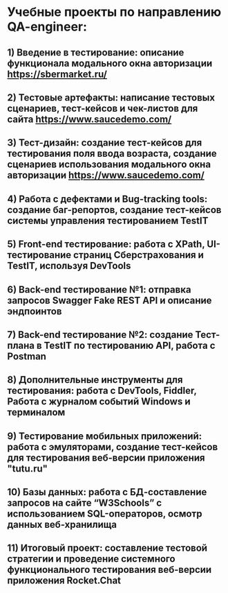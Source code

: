 # Учебные проекты по направлению QA-engineer:

## 1) Введение в тестирование:  описание функционала модального окна авторизации https://sbermarket.ru/
## 2) Тестовые артефакты: написание тестовых сценариев, тест-кейсов и чек-листов для сайта https://www.saucedemo.com/
## 3) Тест-дизайн: создание тест-кейсов для тестирования поля ввода возраста, создание сценариев использования модального окна авторизации https://www.saucedemo.com/
## 4) Работа с дефектами и Bug-tracking tools: создание баг-репортов, создание тест-кейсов системы управления тестированием TestIT 
## 5) Front-end тестирование: работа с XPath, UI-тестирование страниц Сберстрахования и TestIT, используя DevTools
## 6) Back-end тестирование №1: отправка запросов Swagger Fake REST API и описание эндпоинтов
## 7) Back-end тестирование №2: создание Тест-плана в TestIT по тестированию API, работа с Postman
## 8) Дополнительные инструменты для тестирования: работа с DevTools, Fiddler, Работа с журналом событий Windows и терминалом
## 9) Тестирование мобильных приложений: работа с эмуляторами, создание тест-кейсов для тестирования веб-версии приложения "tutu.ru" 
## 10) Базы данных: работа с БД-составление запросов на сайте “W3Schools” с использованием SQL-операторов, осмотр данных веб-хранилища 
## 11) Итоговый проект: составление тестовой стратегии и проведение системного функционального тестирования веб-версии приложения Rocket.Chat
